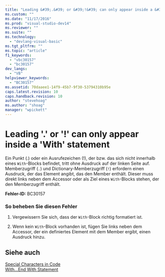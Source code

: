 ```yaml
---
title: "Leading &#39;.&#39; or &#39;!&#39; can only appear inside a &#39;With&#39; statement | Microsoft Docs"
ms.custom: ""
ms.date: "11/17/2016"
ms.prod: "visual-studio-dev14"
ms.reviewer: ""
ms.suite: ""
ms.technology: 
  - "devlang-visual-basic"
ms.tgt_pltfrm: ""
ms.topic: "article"
f1_keywords: 
  - "vbc30157"
  - "bc30157"
dev_langs: 
  - "VB"
helpviewer_keywords: 
  - "BC30157"
ms.assetid: 70daaee1-14f9-45b7-9f30-53794310b95e
caps.latest.revision: 10
caps.handback.revision: 10
author: "stevehoag"
ms.author: "shoag"
manager: "wpickett"
---
```

# Leading &#39;.&#39; or &#39;!&#39; can only appear inside a &#39;With&#39; statement
Ein Punkt \(.\) oder ein Ausrufezeichen \(\!\), der bzw. das sich nicht innerhalb eines `With`\-Blocks befindet, tritt ohne Ausdruck auf der linken Seite auf.  Memberzugriff \(`.`\) und Dictionary\-Memberzugriff \(`!`\) erfordern einen Ausdruck, der das Element angibt, das den Member enthält.  Dieser muss direkt links neben dem Accessor oder als Ziel eines `With`\-Blocks stehen, der den Memberzugriff enthält.  
  
 **Fehler\-ID:** BC30157  
  
### So beheben Sie diesen Fehler  
  
1.  Vergewissern Sie sich, dass der `With`\-Block richtig formatiert ist.  
  
2.  Wenn kein `With`\-Block vorhanden ist, fügen Sie links neben dem Accessor, der ein definiertes Element mit dem Member ergibt, einen Ausdruck hinzu.  
  
## Siehe auch  
 [Special Characters in Code](../../../visual-basic/programming-guide/program-structure/special-characters-in-code.md)   
 [With...End With Statement](../../../visual-basic/language-reference/statements/with-end-with-statement.md)